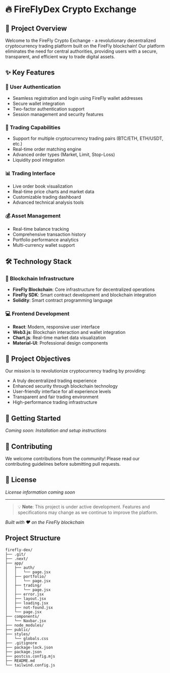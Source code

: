 # 🔥 FireFlyDex Crypto Exchange

## 📝 Project Overview
Welcome to the FireFly Crypto Exchange - a revolutionary decentralized cryptocurrency trading platform built on the FireFly blockchain! Our platform eliminates the need for central authorities, providing users with a secure, transparent, and efficient way to trade digital assets.

## ✨ Key Features

### 👤 User Authentication
- Seamless registration and login using FireFly wallet addresses
- Secure wallet integration
- Two-factor authentication support
- Session management and security features

### 💱 Trading Capabilities
- Support for multiple cryptocurrency trading pairs (BTC/ETH, ETH/USDT, etc.)
- Real-time order matching engine
- Advanced order types (Market, Limit, Stop-Loss)
- Liquidity pool integration

### 📊 Trading Interface
- Live order book visualization
- Real-time price charts and market data
- Customizable trading dashboard
- Advanced technical analysis tools

### 💰 Asset Management
- Real-time balance tracking
- Comprehensive transaction history
- Portfolio performance analytics
- Multi-currency wallet support

## 🛠️ Technology Stack

### 🔗 Blockchain Infrastructure
- **FireFly Blockchain**: Core infrastructure for decentralized operations
- **FireFly SDK**: Smart contract development and blockchain integration
- **Solidity**: Smart contract programming language

### 💻 Frontend Development
- **React**: Modern, responsive user interface
- **Web3.js**: Blockchain interaction and wallet integration
- **Chart.js**: Real-time market data visualization
- **Material-UI**: Professional design components

## 🎯 Project Objectives

Our mission is to revolutionize cryptocurrency trading by providing:
- A truly decentralized trading experience
- Enhanced security through blockchain technology
- User-friendly interface for all experience levels
- Transparent and fair trading environment
- High-performance trading infrastructure

## 🚀 Getting Started

*Coming soon: Installation and setup instructions*

## 🤝 Contributing

We welcome contributions from the community! Please read our contributing guidelines before submitting pull requests.

## 📄 License

*License information coming soon*

---

> 💡 **Note**: This project is under active development. Features and specifications may change as we continue to improve the platform.

*Built with ❤️ on the FireFly blockchain*

## Project Structure

```
firefly-dex/
├── .git/
├── .next/
├── app/
│   ├── auth/
│   │   └── page.jsx
│   ├── portfolio/
│   │   └── page.jsx
│   ├── trading/
│   │   └── page.jsx
│   ├── error.jsx
│   ├── layout.jsx
│   ├── loading.jsx
│   ├── not-found.jsx
│   └── page.jsx
├── components/
│   └── Navbar.jsx
├── node_modules/
├── public/
├── styles/
│   └── globals.css
├── .gitignore
├── package-lock.json
├── package.json
├── postcss.config.mjs
├── README.md
└── tailwind.config.js

```